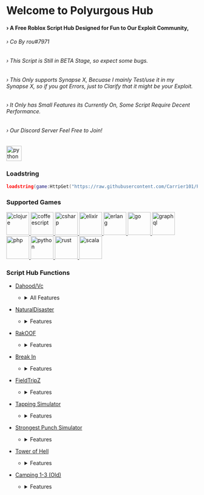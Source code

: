 <h1 align="left">Welcome to Polyurgous Hub</h1>
<h4 align="left">› A Free Roblox Script Hub Designed for Fun to Our Exploit Community, </h4>
 <h6 align="left">› Co By rou#7971  </h6>
<h6 align="left">› This Script is Still in BETA Stage, so expect some bugs. </h6>
<h6 align="left">› This Only supports Synapse X, Becuase I mainly Test/use it in my Synapse X, 
  so if you got Errors, just to Clarify that it might be your Exploit. </h6>
<h6 align="left">› It Only has Small Features its Currently On, Some Script Require Decent Performance. </h6>


<h6 align="left">› Our Discord Server Feel Free to Join! </h6>
<p align="left"> <a href="https://discord.gg/fYtW6RAaEM"target="_blank" rel="noreferrer"> <img src="https://i.redd.it/xj5t9wl6fs721.png" alt="python"width="40" height="40"/> </a> </p>



### Loadstring
```lua
loadstring(game:HttpGet("https://raw.githubusercontent.com/Carrier101/Polyurgous/main/Hub"))();
```




### Supported Games

<p align="left"> <a href="https://www.roblox.com/games/2788229376/" target="_blank" rel="noreferrer"> <img src="https://tr.rbxcdn.com/b27946764d4e0e90b66018d705f46a2a/150/150/Image/Png" alt="clojure" width="60" height="60"/> </a> <a href="https://www.roblox.com/games/189707/" target="_blank" rel="noreferrer"> <img src="https://tr.rbxcdn.com/0ae67ae1039583a9750be9a14886c471/150/150/Image/Png" alt="coffeescript" width="60" height="60"/> </a> <a href="https://www.roblox.com/games/6053107323/" target="_blank" rel="noreferrer"> <img src="https://tr.rbxcdn.com/9cd42f0069cbfa42aa31e37b79260a57/150/150/Image/Png" alt="csharp" width="60" height="60"/> </a> <a href="https://www.roblox.com/games/4620170611/" target="_blank" rel="noreferrer"> <img src="https://tr.rbxcdn.com/91129010caf5e5838464f7b5714c6e68/150/150/Image/Png" alt="elixir" width="60" height="60"/> </a> <a href="https://www.roblox.com/games/5096191125/" target="_blank" rel="noreferrer"> <img src="https://tr.rbxcdn.com/99f96b98381dbc3d42973020433bab06/150/150/Image/Png" alt="erlang" width="60" height="60"/> </a> <a href="https://www.roblox.com/games/9498006165/" target="_blank" rel="noreferrer"> <img src="https://tr.rbxcdn.com/a1ef91242f2617322911e1fb2acd7e1b/150/150/Image/Png" alt="go" width="60" height="60"/> </a> <a href="https://www.roblox.com/games/6875469709/" target="_blank" rel="noreferrer"> <img src="https://tr.rbxcdn.com/2a5fa523351c5b762458ecfc17f0770d/150/150/Image/Png" alt="graphql" width="60" height="60"/> </a> <a href="https://www.roblox.com/games/1962086868/" target="_blank" rel="noreferrer"> <img src="https://tr.rbxcdn.com/15e6e5b15f657d7e64e2f3e79429b1b4/150/150/Image/Png" alt="php" width="60" height="60"/> </a> <a href="https://www.roblox.com/games/2306562216/" target="_blank" rel="noreferrer"> <img src="https://tr.rbxcdn.com/5d8c812e75bfd87ef324193b35c4d31c/150/150/Image/Png" alt="python" width="60" height="60"/> </a> <a href="https://www.roblox.com/games/3199109640/"" target="_blank" rel="noreferrer"> <img src="https://tr.rbxcdn.com/d29475ac0a70b2f01002f31bd615ff4d/150/150/Image/Png" alt="rust" width="60" height="60"/> </a> <a href="https://www.roblox.com/games/4476184621/" target="_blank" rel="noreferrer"> <img src="https://tr.rbxcdn.com/306b517d1c490db6e69f4bff9a31b549/150/150/Image/Png" alt="scala" width="60" height="60"/> </a> 




### Script Hub Functions

 - [Dahood/Vc](https://www.roblox.com/games/2788229376/)

   - <details> <summary>All Features</summary>

      - <details> <summary>Mainpage</summary>
  
         - Fly/Shazam
         - BikeFly
         - Noclip
         - Freecam
         - MouseTp
         - SpeedFrame
         - MouseTp
         - SpeedFrame
         - FE MuteBoombox
  
  
      - <details> <summary>Toggles</summary>

         - QuickFist
         - SilentBlock
         - SilentAttacks
         - Drop & CashAura 
         - AntiSlow & Effects
         - AntiCrossbow 
         - AntiStomp
         - AutoBlock & Reload
         - AutoHide & ActTool
         - AutoArmour
         - AutoFood
         - SpinBot
    

      - <details> <summary>SelfExplainatory</summary>
  
         - Autobuy
         - AutoFarm
         - Teleport  

      - <details> <summary>FunStuff</summary>
  
         - Custom Items
         - Telekinesis  
         - Simpe FPS Dropper
         - TimeErase  
         - MoneyFloat
         - AdminTools  

      - <details> <summary>TargetPlayer</summary>
  
         - Teleport & View
         - Check Cash & Bounty  
         - LoopTarget & Knock
         - Arrest & CrossbowBring  
         - QuickKnock & Fling
         - InstantKill  
         - NormalFling & FlingBETA  

      - <details> <summary>Visuals(ESP)</summary>
  
         - Names & Hum Box
         - Health & Armour
         - Tracer & Mouse Tracer 
         - QuickKnock & Fling
         - Map Ambience & NoFog
         - Bullet Trace & Impact 
         - Hum Chams & Hum Trace 

      - <details> <summary>Aimbot & Mics</summary>
  
         - AntiAC & Remote
         - AntiBK & Antifling
         - Silent & Camera Aim 
         - Wall,Distance,Grab,Knock Checker
         - Resolver & AntiAim
         - Strafe



         </details>
         </details>
         </details>
         </details>
         </details>
        </details>
      </details>
 </details>

 
- [NaturalDisaster](https://www.roblox.com/games/189707/)

  - <details> <summary>Features</summary>
  
      - <details> <summary>Self Explainatory</summary>
  
         - Fly
         - No FallDamage
         - TouchKill
         - WaterWalk
         - Stay in Tower
         - Auto Survive
         - Check Disaster
         - Occur Notify
         - Player Kill
         - Give & Bring 
         - AntiEffects
         - Teleports

  
      </details>
   </details>

- [RakOOF](https://www.roblox.com/games/6053107323/)

  - <details> <summary>Features</summary>

      - <details> <summary>Self Explainatory</summary>
  
         - Fly
         - AntiAC
         - Bypasser
         - Visuals(ESP)
         - Autofarm
         - Infinite Stamina
         - Free NightVision
         - Item & Points Giver
         - Teleports

  
      </details>
   </details>


- [Break In](https://www.roblox.com/games/4620170611/)

   - <details> <summary>Features</summary>

      - <details> <summary>Self Explainatory</summary>
  
         - Fly
         - Friend da Cat
         - Open/Find Vault
         - Open Artic/Basement
         - Role Picker
         - Invisible/God
         - Kill Aura
         - AutoHeal/Heal Players
         - Kill People
         - ToolGiver
         - Teleports


      </details>
   </details>

- [FieldTripZ](https://www.roblox.com/games/5096191125/)

   - <details> <summary>Features</summary>

      - <details> <summary>Self Explainatory</summary>
  
         - Fly
         - Godmode
         - Get Tools
         - Free Antidote
         - Find Options
         - AutoHeal Everyone
         - AutoItems
         - AutoHeal Self 


      </details>
   </details>

- [Tapping Simulator](https://www.roblox.com/games/9498006165/)

   - <details> <summary>Features</summary>

      - <details> <summary>Self Explainatory</summary>
  
         - Basic Autofarm
         - AutoHatch
         - AutoRebirth
         - AutoClicking
         - Islands

      </details>
   </details>




- [Strongest Punch Simulator](https://www.roblox.com/games/6875469709/)

   - <details> <summary>Features</summary>

      - <details> <summary>Self Explainatory</summary>
  

         - Auto World
         - Auto Punch
         - Auto Orbs
         - Quickfarm (Quickess Grind to Quad)


      </details>
   </details>


- [Tower of Hell](https://www.roblox.com/games/6875469709/)

   - <details> <summary>Features</summary>

      - <details> <summary>Self Explainatory</summary>
  
         - Fly
         - Basic AC Bypasser
         - Godmode
         - Teleport To End
         - Custom Spd & Jp


      </details>
   </details>


- [Camping 1-3 (Old)](https://www.roblox.com/games/6875469709/)

   - <details> <summary>Features</summary>

      - <details> <summary>Self Explainatory</summary>

         - Fly
         - Basic AC Bypasser
         - No Damage 
         - No Bombs
         - No PosionSandwhich
         - Auto Woods
         - Teleports
         - TriggerCutscene

      </details>
   </details>


